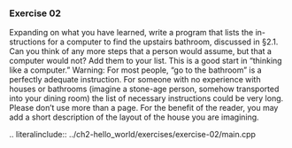 ### Exercise 02

Expanding on what you have learned, write a program that lists the in- structions for a computer to find the upstairs bathroom, discussed in §2.1. Can you think of any more steps that a person would assume, but that a computer would not? Add them to your list. This is a good start in “thinking like a computer.” Warning: For most people, “go to the bathroom” is a perfectly adequate instruction. For someone with no experience with houses or bathrooms (imagine a stone-age person, somehow transported into your dining room) the list of necessary instructions could be very long. Please don’t use more than a page. For the benefit of the reader, you may add a short description of the layout of the house you are imagining.


.. literalinclude:: ../ch2-hello_world/exercises/exercise-02/main.cpp
